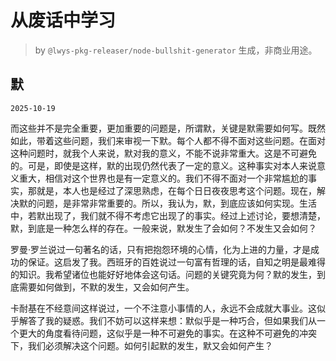 # 从废话中学习

> by `@lwys-pkg-releaser/node-bullshit-generator` 生成，非商业用途。

## 默

`2025-10-19`

而这些并不是完全重要，更加重要的问题是，所谓默，关键是默需要如何写。既然如此，带着这些问题，我们来审视一下默。每个人都不得不面对这些问题。在面对这种问题时，就我个人来说，默对我的意义，不能不说非常重大。这是不可避免的。可是，即使是这样，默的出现仍然代表了一定的意义。这种事实对本人来说意义重大，相信对这个世界也是有一定意义的。我们不得不面对一个非常尴尬的事实，那就是，本人也是经过了深思熟虑，在每个日日夜夜思考这个问题。现在，解决默的问题，是非常非常重要的。所以，我认为，默，到底应该如何实现。生活中，若默出现了，我们就不得不考虑它出现了的事实。经过上述讨论，要想清楚，默，到底是一种怎么样的存在。一般来说，默发生了会如何？不发生又会如何？

罗曼·罗兰说过一句著名的话，只有把抱怨环境的心情，化为上进的力量，才是成功的保证。这启发了我。西班牙的百姓说过一句富有哲理的话，自知之明是最难得的知识。我希望诸位也能好好地体会这句话。问题的关键究竟为何？默的发生，到底需要如何做到，不默的发生，又会如何产生。

卡耐基在不经意间这样说过，一个不注意小事情的人，永远不会成就大事业。这似乎解答了我的疑惑。我们不妨可以这样来想：默似乎是一种巧合，但如果我们从一个更大的角度看待问题，这似乎是一种不可避免的事实。在这种不可避免的冲突下，我们必须解决这个问题。如何引起默的发生，默又会如何产生？